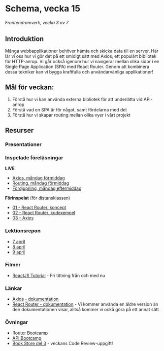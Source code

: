 # Schema, vecka 15
###### Frontendramverk, vecka 3 av 7

## Introduktion

Många webbapplikationer behöver hämta och skicka data till en server. 
Här lär vi oss hur vi gör det på ett smidigt sätt med Axios, ett populärt bibliotek för HTTP-anrop. 
Vi går också igenom hur vi navigerar mellan olika sidor i en Single Page Application (SPA) med React Router. 
Genom att kombinera dessa tekniker kan vi bygga kraftfulla och användarvänliga applikationer!

## Mål för veckan:

1. Förstå hur vi kan använda externa bibliotek för att underlätta vid API-anrop
2. Förstå vad en SPA är för något, samt fördelarna med det
3. Förstå hur vi skapar routing mellan olika vyer i vårt projekt

## Resurser

### Presentationer


### Inspelade föreläsningar

**LIVE**

* [Axios, måndag förmiddag](https://funet.sharepoint.com/:v:/s/FrontendutvecklareYH-Fe24Karlstad-Arvika/EXEkh714mz1CtGVGpyIswwIBy4AbYjLm8N6wsXIYtIUsTw?e=nK7n05&nav=eyJyZWZlcnJhbEluZm8iOnsicmVmZXJyYWxBcHAiOiJTdHJlYW1XZWJBcHAiLCJyZWZlcnJhbFZpZXciOiJTaGFyZURpYWxvZy1MaW5rIiwicmVmZXJyYWxBcHBQbGF0Zm9ybSI6IldlYiIsInJlZmVycmFsTW9kZSI6InZpZXcifX0%3D)
* [Routing, måndag förmiddag](https://funet.sharepoint.com/:v:/s/FrontendutvecklareYH-Fe24Karlstad-Arvika/EQCcswNyG2NBmr-rHcY_ql4BhK_rCBfeNWIpojC0C4N7QQ?e=KAtpwv&nav=eyJyZWZlcnJhbEluZm8iOnsicmVmZXJyYWxBcHAiOiJTdHJlYW1XZWJBcHAiLCJyZWZlcnJhbFZpZXciOiJTaGFyZURpYWxvZy1MaW5rIiwicmVmZXJyYWxBcHBQbGF0Zm9ybSI6IldlYiIsInJlZmVycmFsTW9kZSI6InZpZXcifX0%3D)
* [Fördjupning, måndag eftermiddag](https://funet-my.sharepoint.com/:v:/g/personal/jesper_nyberg_folkuniversitetet_se/EXR9gJ9mdg5Lpm-59gGT-pcBw7Vkfllt8CYadbBlVTIcbQ?e=kUfJDc&nav=eyJyZWZlcnJhbEluZm8iOnsicmVmZXJyYWxBcHAiOiJTdHJlYW1XZWJBcHAiLCJyZWZlcnJhbFZpZXciOiJTaGFyZURpYWxvZy1MaW5rIiwicmVmZXJyYWxBcHBQbGF0Zm9ybSI6IldlYiIsInJlZmVycmFsTW9kZSI6InZpZXcifX0%3D)

**Förinspelat** (för distansklassen)

* [01 - React Router, koncept](https://vimeo.com/1046337882/f0b93f7587?share=copy)
* [02 - React Router, kodexempel](https://vimeo.com/1046337963/1895649008?share=copy)
* [03 - Axios](https://vimeo.com/1072508544/4d724dc7eb?share=copy)

### Lektionsrepon

* [7 april](https://github.com/fu-react-fe24/week-15-lecture-7-apr)
* [8 april](https://github.com/fu-react-fe24/week-15-lecture-8-apr)
* [9 april](https://github.com/fu-react-fe24/week-15-lecture-9-apr)

### Filmer

* [ReactJS Tutorial](https://www.youtube.com/playlist?list=PLSsAz5wf2lkK_ekd0J__44KG6QoXetZza) - Fri tittning från och med nu

### Länkar

* [Axios - dokumentation](https://www.npmjs.com/package/axios)
* [React Router - dokumentation](https://reactrouter.com/) - Vi kommer använda en äldre version än den dokumentationen visar, alltså kommer vi ockå göra på ett annat sätt

### Övningar 

* [Router Bootcamp](https://github.com/fu-react-fe24/week-15-exercise-router-bootcamp)
* [API Bootcamp](https://github.com/fu-react-fe24/week-15-exercise-api-bootcamp)
* [Book Store del 3](https://github.com/fu-react-fe24/week-15-exercise-routing-bookstore) - veckans Code Review-uppgift!





